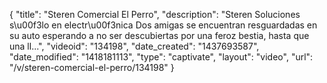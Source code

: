 {
    "title": "Steren Comercial El Perro",
    "description": "Steren Soluciones s\u00f3lo en electr\u00f3nica Dos amigas se encuentran resguardadas en su auto esperando a no ser descubiertas por una feroz bestia, hasta que una ll...",
    "videoid": "134198",
    "date_created": "1437693587",
    "date_modified": "1418181113",
    "type": "captivate",
    "layout": "video",
    "url": "\/v\/steren-comercial-el-perro\/134198"
}
